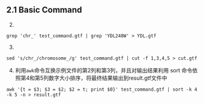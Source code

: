 ## 2.1 Basic Command

2. 
```
grep 'chr_' test_command.gtf | grep 'YDL248W' > YDL.gtf
```

3. 
```
sed 's/chr_/chromosome_/g' test_command.gtf | cut -f 1,3,4,5 > cut.gtf
```

4. 利用`awk`命令互换示例文件的第2列和第3列，并且对输出结果利用 sort 命令依照第4和第5列数字大小排序，将最终结果输出到result.gtf文件中

```
awk '{t = $3; $3 = $2; $2 = t; print $0}' test_command.gtf | sort -k 4 -k 5 -n > result.gtf
```





